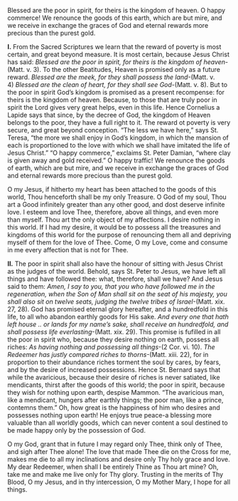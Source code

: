 
Blessed are the poor in spirit, for theirs is the kingdom of heaven. O happy commerce! We renounce the goods of this earth, which are but mire, and we receive in exchange the graces of God and eternal rewards more precious than the purest gold.

**I\.** From the Sacred Scriptures we learn that the reward of poverty is most certain, and great beyond measure. It is most certain, because Jesus Christ has said: _Blessed are the poor in spirit, for theirs is the kingdom of heaven_-(Matt. v. 3). To the other Beatitudes, Heaven is promised only as a future reward. _Blessed are the meek, for they shall possess the land_-(Matt. v. 4) _Blessed are the clean of heart, for they shall see God-_(Matt. v. 8). But to the poor in spirit God’s kingdom is promised as a present recompense: for theirs is the kingdom of heaven. Because, to those that are truly poor in spirit the Lord gives very great helps, even in this life. Hence Cornelius a Lapide says that since, by the decree of God, the kingdom of Heaven belongs to the poor, they have a full right to it. The reward ot poverty is very secure, and great beyond conception. “The less we have here,” says St. Teresa, “the more we shall enjoy in God’s kingdom, in which the mansion of each is proportioned to the love with which we shall have imitated the life of Jesus Christ.” “O happy commerce,” exclaims St. Peter Damian, “where clay is given away and gold received.” O happy traffic! We renounce the goods of earth, which are but mire, and we receive in exchange the graces of God and eternal rewards more precious than the purest gold.

O my Jesus, if hitherto my heart has been attached to the goods of this world, Thou henceforth shall be my only Treasure. O God of my soul, Thou art a Good infinitely greater than any other good, and dost deserve infinite love. I esteem and love Thee, therefore, above all things, and even more than myself. Thou art the only object of my affections. I desire nothing in this world. If I had my desire, it would be to possess all the treasures and kingdoms of this world for the purpose of renouncing them all and depriving myself of them for the love of Thee. Come, O my Love, come and consume in me every affection that is not for Thee.

**II\.** The poor in spirit shall also have the honour of sitting with Jesus Christ as the judges of the world. Behold, says St. Peter to Jesus, we have left all things and have followed thee: what, therefore, shall we have? And Jesus said to them: _Amen, I say to you, that you who have followed me in the regeneration, when the Son of Man shall sit on the seat of his majesty, you shall also sit on twelve seats, judging the twelve tribes of Israel_-(Matt. xix. 27, 28). God has promised eternal glory hereafter, and a hundredfold in this life, to all who abandon earthly goods for His sake. _And every one that hath left house .. or lands for my name’s sake, shall receive an hundredfold, and shall possess life everlasting_-(Matt. xix. 29). This promise is fufilled in all the poor in spirit who, because they desire nothing on earth, possess all riches: _As having nothing and possessing all things_-(2 Cor. vi. 10). _The Redeemer has justly compared riches to thorns_-(Matt. xiii. 22), for in proportion to their abundance riches torment the soul by cares, by fears, and by the desire of increased possessions. Hence St. Bernard says that while the avaricious, because their desire of riches is never satiated, like mendicants, thirst after the goods of this world; the poor in spirit, because they wish for nothing upon earth, despise Mammon. “The avaricious man, like a mendicant, hungers after earthly things; the poor man, like a prince, contemns them.” Oh, how great is the happiness of him who desires and possesses nothing upon earth! He enjoys true peace-a blessing more valuable than all worldly goods, which can never content a soul destined to be made happy only by the possession of God.

O my God, grant that in future I may regard only Thee, think only of Thee, and sigh after Thee alone! The love that made Thee die on the Cross for me, makes me die to all my inclinations and desire only Thy holy grace and love. My dear Redeemer, when shall I be entirely Thine as Thou art mine? Oh, take me and make me live only for Thy glory. Trusting in the merits of Thy Blood, O my Jesus, and in thy intercession, O my Mother Mary, I hope for all things.


